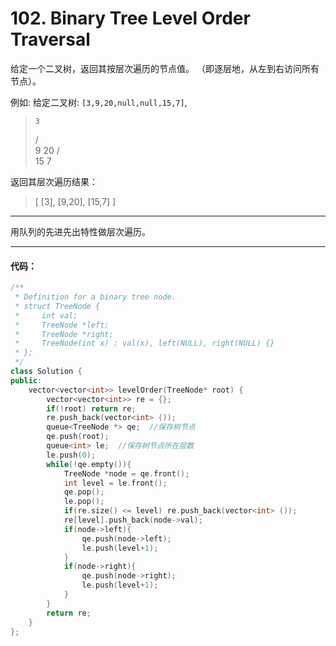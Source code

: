 # 102. Binary Tree Level Order Traversal

给定一个二叉树，返回其按层次遍历的节点值。 （即逐层地，从左到右访问所有节点）。

例如:
给定二叉树: `[3,9,20,null,null,15,7]`,

>     3
>    / \
>   9  20
>     /  \
>    15   7

返回其层次遍历结果：

> [
>   [3],
>   [9,20],
>   [15,7]
> ]

---

用队列的先进先出特性做层次遍历。

---


#### 代码：

```cpp
/**
 * Definition for a binary tree node.
 * struct TreeNode {
 *     int val;
 *     TreeNode *left;
 *     TreeNode *right;
 *     TreeNode(int x) : val(x), left(NULL), right(NULL) {}
 * };
 */
class Solution {
public:
    vector<vector<int>> levelOrder(TreeNode* root) {
        vector<vector<int>> re = {};
        if(!root) return re;
        re.push_back(vector<int> ());
        queue<TreeNode *> qe;  //保存树节点
        qe.push(root);
        queue<int> le;  //保存树节点所在层数
        le.push(0);
        while(!qe.empty()){
            TreeNode *node = qe.front();
            int level = le.front();
            qe.pop();
            le.pop();
            if(re.size() <= level) re.push_back(vector<int> ());
            re[level].push_back(node->val);
            if(node->left){
                qe.push(node->left);
                le.push(level+1);
            }
            if(node->right){
                qe.push(node->right);
                le.push(level+1);
            }
        }
        return re;
    }
};

```

